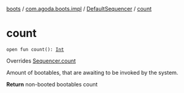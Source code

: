 [boots](../../index.md) / [com.agoda.boots.impl](../index.md) / [DefaultSequencer](index.md) / [count](./count.md)

# count

`open fun count(): `[`Int`](https://kotlinlang.org/api/latest/jvm/stdlib/kotlin/-int/index.html)

Overrides [Sequencer.count](../../com.agoda.boots/-sequencer/count.md)

Amount of bootables, that are awaiting to be invoked by the system.

**Return**
non-booted bootables count

